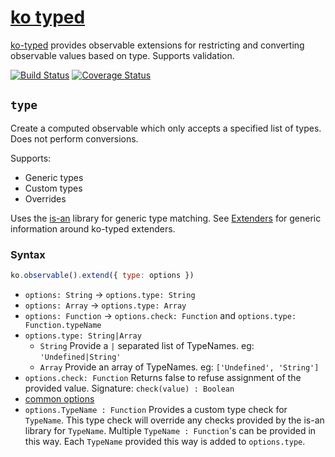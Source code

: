 # [ko typed](../README.md)

[ko-typed](../README.md) provides observable extensions for restricting and converting observable values based on type. Supports validation.

[![Build Status](https://travis-ci.org/WHenderson/ko-typed.svg?branch=master)](https://travis-ci.org/WHenderson/ko-typed)
[![Coverage Status](https://coveralls.io/repos/WHenderson/ko-typed/badge.svg?branch=master&service=github)](https://coveralls.io/github/WHenderson/ko-typed?branch=master)


## `type`

Create a computed observable which only accepts a specified list of types.
Does not perform conversions.

Supports:
* Generic types
* Custom types
* Overrides

Uses the [is-an](https://github.com/WHenderson/is-an) library for generic type matching.
See [Extenders](./extenders.md) for generic information around ko-typed extenders.

### Syntax

```js
ko.observable().extend({ type: options })
```

* `options: String` -> `options.type: String`
* `options: Array` -> `options.type: Array`
* `options: Function` -> `options.check: Function` and `options.type: Function.typeName`
* `options.type: String|Array`
  * `String`
    Provide a `|` separated list of TypeNames.
    eg: `'Undefined|String'`
  * `Array`
    Provide an array of TypeNames.
    eg: `['Undefined', 'String']`
* `options.check: Function`
  Returns false to refuse assignment of the provided value.
  Signature: `check(value) : Boolean`
* [common options](./extenders.md)
* `options.TypeName : Function`
  Provides a custom type check for `TypeName`.
  This type check will override any checks provided by the is-an library for `TypeName`.
  Multiple `TypeName : Function`'s can be provided in this way.
  Each `TypeName` provided this way is added to `options.type`.




